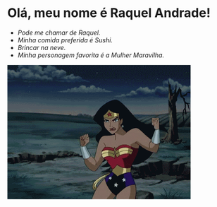 # Olá, meu nome é Raquel Andrade!

 - *Pode me chamar de Raquel.*
 - *Minha comida preferida é Sushi.*
 - *Brincar na neve.*
 - *Minha personagem favorita é a Mulher Maravilha.*

 ![](/assets/mulher-maravilha.gif)
